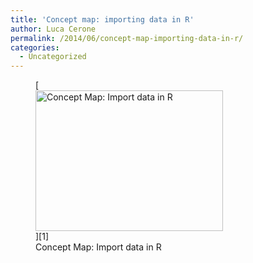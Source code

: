 ```yaml
---
title: 'Concept map: importing data in R'
author: Luca Cerone
permalink: /2014/06/concept-map-importing-data-in-r/
categories:
  - Uncategorized
---
```

<figure id="attachment_7671" style="width: 300px;" class="wp-caption alignnone">[<img class="size-medium wp-image-7671" alt="Concept Map: Import data in R" src="http://files.software-carpentry.org/training-course/2014/06/2014-06-16-21.14.36-300x225.jpg" width="300" height="225" />][1]<figcaption class="wp-caption-text">Concept Map:  
Import data in R</figcaption></figure>

 [1]: http://files.software-carpentry.org/training-course/2014/06/2014-06-16-21.14.36.jpg
